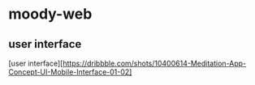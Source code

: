 # moody-web

## user interface
[user interface][https://dribbble.com/shots/10400614-Meditation-App-Concept-UI-Mobile-Interface-01-02]
